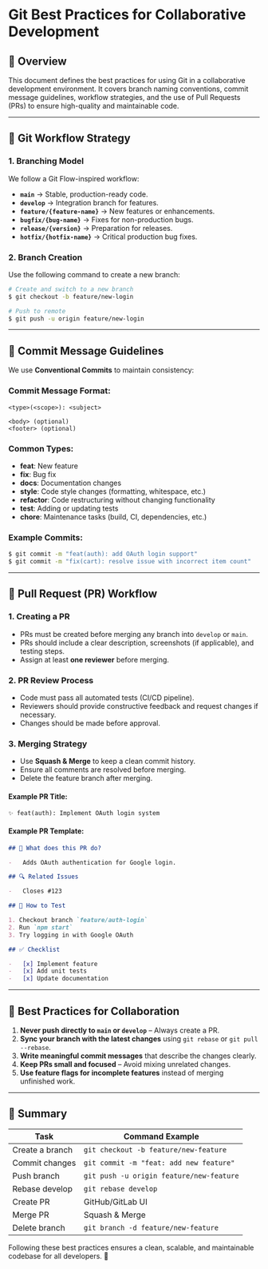 # Git Best Practices for Collaborative Development

## 📌 Overview

This document defines the best practices for using Git in a collaborative development environment. It covers branch naming conventions, commit message guidelines, workflow strategies, and the use of Pull Requests (PRs) to ensure high-quality and maintainable code.

---

## 🚀 Git Workflow Strategy

### 1. **Branching Model**

We follow a Git Flow-inspired workflow:

-   **`main`** → Stable, production-ready code.
-   **`develop`** → Integration branch for features.
-   **`feature/{feature-name}`** → New features or enhancements.
-   **`bugfix/{bug-name}`** → Fixes for non-production bugs.
-   **`release/{version}`** → Preparation for releases.
-   **`hotfix/{hotfix-name}`** → Critical production bug fixes.

### 2. **Branch Creation**

Use the following command to create a new branch:

```sh
# Create and switch to a new branch
$ git checkout -b feature/new-login

# Push to remote
$ git push -u origin feature/new-login
```

---

## 📌 Commit Message Guidelines

We use **Conventional Commits** to maintain consistency:

### **Commit Message Format:**

```
<type>(<scope>): <subject>

<body> (optional)
<footer> (optional)
```

### **Common Types:**

-   **feat**: New feature
-   **fix**: Bug fix
-   **docs**: Documentation changes
-   **style**: Code style changes (formatting, whitespace, etc.)
-   **refactor**: Code restructuring without changing functionality
-   **test**: Adding or updating tests
-   **chore**: Maintenance tasks (build, CI, dependencies, etc.)

### **Example Commits:**

```sh
$ git commit -m "feat(auth): add OAuth login support"
$ git commit -m "fix(cart): resolve issue with incorrect item count"
```

---

## 🔄 Pull Request (PR) Workflow

### **1. Creating a PR**

-   PRs must be created before merging any branch into `develop` or `main`.
-   PRs should include a clear description, screenshots (if applicable), and testing steps.
-   Assign at least **one reviewer** before merging.

### **2. PR Review Process**

-   Code must pass all automated tests (CI/CD pipeline).
-   Reviewers should provide constructive feedback and request changes if necessary.
-   Changes should be made before approval.

### **3. Merging Strategy**

-   Use **Squash & Merge** to keep a clean commit history.
-   Ensure all comments are resolved before merging.
-   Delete the feature branch after merging.

#### **Example PR Title:**

```
✨ feat(auth): Implement OAuth login system
```

#### **Example PR Template:**

```markdown
## 📌 What does this PR do?

-   Adds OAuth authentication for Google login.

## 🔍 Related Issues

-   Closes #123

## 🎯 How to Test

1. Checkout branch `feature/auth-login`
2. Run `npm start`
3. Try logging in with Google OAuth

## ✅ Checklist

-   [x] Implement feature
-   [x] Add unit tests
-   [x] Update documentation
```

---

## 🚧 Best Practices for Collaboration

1. **Never push directly to `main` or `develop`** – Always create a PR.
2. **Sync your branch with the latest changes** using `git rebase` or `git pull --rebase`.
3. **Write meaningful commit messages** that describe the changes clearly.
4. **Keep PRs small and focused** – Avoid mixing unrelated changes.
5. **Use feature flags for incomplete features** instead of merging unfinished work.

---

## 🎯 Summary

| Task            | Command Example                          |
| --------------- | ---------------------------------------- |
| Create a branch | `git checkout -b feature/new-feature`    |
| Commit changes  | `git commit -m "feat: add new feature"`  |
| Push branch     | `git push -u origin feature/new-feature` |
| Rebase develop  | `git rebase develop`                     |
| Create PR       | GitHub/GitLab UI                         |
| Merge PR        | Squash & Merge                           |
| Delete branch   | `git branch -d feature/new-feature`      |

Following these best practices ensures a clean, scalable, and maintainable codebase for all developers. 🚀

